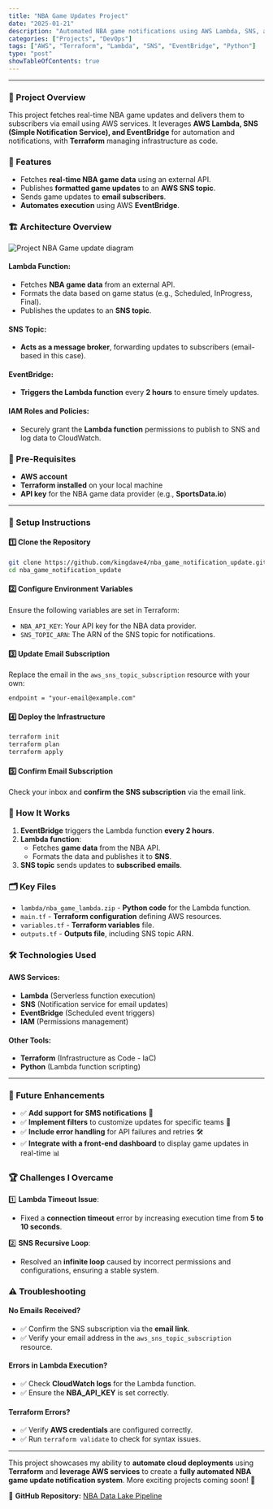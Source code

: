 ```yaml
---
title: "NBA Game Updates Project"
date: "2025-01-21"
description: "Automated NBA game notifications using AWS Lambda, SNS, and EventBridge with Terraform."
categories: ["Projects", "DevOps"]
tags: ["AWS", "Terraform", "Lambda", "SNS", "EventBridge", "Python"]
type: "post"
showTableOfContents: true
---
```


---
### 🌟 Project Overview
This project fetches real-time NBA game updates and delivers them to subscribers via email using AWS services. It leverages **AWS Lambda, SNS (Simple Notification Service), and EventBridge** for automation and notifications, with **Terraform** managing infrastructure as code.

### 🔧 Features
- Fetches **real-time NBA game data** using an external API.
- Publishes **formatted game updates** to an **AWS SNS topic**.
- Sends game updates to **email subscribers**.
- **Automates execution** using AWS **EventBridge**.

### 🏗️ Architecture Overview
![Project NBA Game update diagram](/images/Nbagame_notification_diagram.png)

#### Lambda Function:
- Fetches **NBA game data** from an external API.
- Formats the data based on game status (e.g., Scheduled, InProgress, Final).
- Publishes the updates to an **SNS topic**.

#### SNS Topic:
- **Acts as a message broker**, forwarding updates to subscribers (email-based in this case).

#### EventBridge:
- **Triggers the Lambda function** every **2 hours** to ensure timely updates.

#### IAM Roles and Policies:
- Securely grant the **Lambda function** permissions to publish to SNS and log data to CloudWatch.

### 🔗 Pre-Requisites
- **AWS account**
- **Terraform installed** on your local machine
- **API key** for the NBA game data provider (e.g., **SportsData.io**)

---
### 🏁 Setup Instructions
#### 1️⃣ Clone the Repository
```sh
git clone https://github.com/kingdave4/nba_game_notification_update.git
cd nba_game_notification_update
```

#### 2️⃣ Configure Environment Variables
Ensure the following variables are set in Terraform:
- `NBA_API_KEY`: Your API key for the NBA data provider.
- `SNS_TOPIC_ARN`: The ARN of the SNS topic for notifications.

#### 3️⃣ Update Email Subscription
Replace the email in the `aws_sns_topic_subscription` resource with your own:
```hcl
endpoint = "your-email@example.com"
```

#### 4️⃣ Deploy the Infrastructure
```sh
terraform init
terraform plan
terraform apply
```

#### 5️⃣ Confirm Email Subscription
Check your inbox and **confirm the SNS subscription** via the email link.

### 🔄 How It Works
1. **EventBridge** triggers the Lambda function **every 2 hours**.
2. **Lambda function**:
   - Fetches **game data** from the NBA API.
   - Formats the data and publishes it to **SNS**.
3. **SNS topic** sends updates to **subscribed emails**.

### 🗂️ Key Files
- `lambda/nba_game_lambda.zip` - **Python code** for the Lambda function.
- `main.tf` - **Terraform configuration** defining AWS resources.
- `variables.tf` - **Terraform variables** file.
- `outputs.tf` - **Outputs file**, including SNS topic ARN.

### 🛠️ Technologies Used
#### **AWS Services:**
- **Lambda** (Serverless function execution)
- **SNS** (Notification service for email updates)
- **EventBridge** (Scheduled event triggers)
- **IAM** (Permissions management)

#### **Other Tools:**
- **Terraform** (Infrastructure as Code - IaC)
- **Python** (Lambda function scripting)

---
### 🚀 Future Enhancements
- ✅ **Add support for SMS notifications** 📱
- ✅ **Implement filters** to customize updates for specific teams 🏀
- ✅ **Include error handling** for API failures and retries 🛠️
- ✅ **Integrate with a front-end dashboard** to display game updates in real-time 📊

### 🏆 Challenges I Overcame
1️⃣ **Lambda Timeout Issue**:
   - Fixed a **connection timeout** error by increasing execution time from **5 to 10 seconds**.

2️⃣ **SNS Recursive Loop**:
   - Resolved an **infinite loop** caused by incorrect permissions and configurations, ensuring a stable system.

### ⚠️ Troubleshooting
#### **No Emails Received?**
- ✅ Confirm the SNS subscription via the **email link**.
- ✅ Verify your email address in the `aws_sns_topic_subscription` resource.

#### **Errors in Lambda Execution?**
- ✅ Check **CloudWatch logs** for the Lambda function.
- ✅ Ensure the **NBA_API_KEY** is set correctly.

#### **Terraform Errors?**
- ✅ Verify **AWS credentials** are configured correctly.
- ✅ Run `terraform validate` to check for syntax issues.

---
This project showcases my ability to **automate cloud deployments** using **Terraform** and **leverage AWS services** to create a **fully automated NBA game update notification system**. More exciting projects coming soon! 🚀

🔗 **GitHub Repository:** [NBA Data Lake Pipeline](https://github.com/kingdave4/nba_game_notification_update.git)  